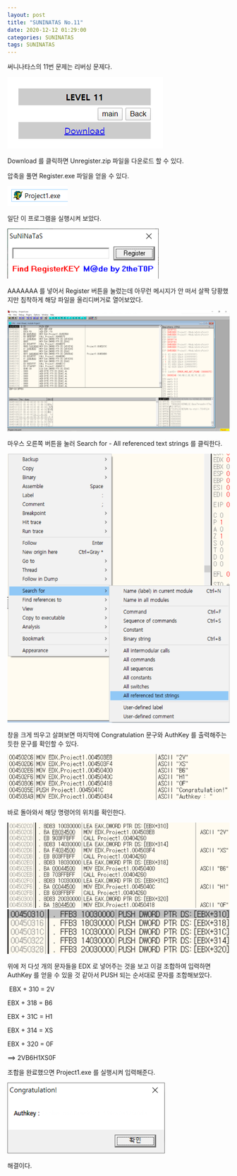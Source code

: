 ```yaml
---
layout: post
title: "SUNINATAS No.11"
date: 2020-12-12 01:29:00
categories: SUNINATAS
tags: SUNINATAS
---
```


써니나타스의 11번 문제는 리버싱 문제다.

<img src="/assets/image/2020-12-12-SUNINATAS_No.11/1.png"/>

Download 를 클릭하면 Unregister.zip 파일을 다운로드 할 수 있다.

압축을 풀면 Register.exe 파일을 얻을 수 있다.

<img src="/assets/image/2020-12-12-SUNINATAS_No.11/2.png"/>

일단 이 프로그램을 실행시켜 보았다.

<img src="/assets/image/2020-12-12-SUNINATAS_No.11/3.png"/>

AAAAAAA 를 넣어서 Register 버튼을 눌렀는데 아무런 메시지가 안 떠서 살짝 당황했지만 침착하게 해당 파일을 올리디버거로 열어보았다.

<img src="/assets/image/2020-12-12-SUNINATAS_No.11/4.png"/>

마우스 오른쪽 버튼을 눌러 Search for - All referenced text strings 를 클릭한다.

<img src="/assets/image/2020-12-12-SUNINATAS_No.11/5.png"/>

창을 크게 띄우고 살펴보면 마지막에 Congratulation 문구와 AuthKey 를 출력해주는 듯한 문구를 확인할 수 있다.

<img src="/assets/image/2020-12-12-SUNINATAS_No.11/6.png"/>

바로 돌아와서 해당 명령어의 위치를 확인한다.

<img src="/assets/image/2020-12-12-SUNINATAS_No.11/7.png"/>

<img src="/assets/image/2020-12-12-SUNINATAS_No.11/8.png"/>

위에 저 다섯 개의 문자들을 EDX 로 넣어주는 것을 보고 이걸 조합하여 입력하면 AuthKey 를 얻을 수 있을 것 같아서 PUSH 되는 순서대로 문자를 조합해보았다.

​
EBX + 310 = 2V

EBX + 318 = B6

EBX + 31C = H1

EBX + 314 = XS

EBX + 320 = 0F

==> 2VB6H1XS0F


조합을 완료했으면 Project1.exe 를 실행시켜 입력해준다.

<img src="/assets/image/2020-12-12-SUNINATAS_No.11/9.png"/>

해결이다.